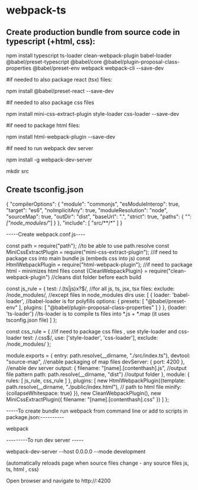 # webpack-ts

Create production bundle from source code in typescript (+html, css):
-----------------------------------------------

npm install typescript ts-loader clean-webpack-plugin babel-loader @babel/preset-typescript @babel/core @babel/plugin-proposal-class-properties @babel/preset-env webpack webpack-cli --save-dev 

#if needed to also package react (tsx) files:

npm install @babel/preset-react --save-dev

#if needed to also package css files

npm install mini-css-extract-plugin style-loader css-loader --save-dev

#if need to package html files:

npm install html-webpack-plugin --save-dev


#if need to run webpack dev server

npm install -g webpack-dev-server



mkdir src

Create tsconfig.json 
---

{
    "compilerOptions": {
        "module": "commonjs",
        "esModuleInterop": true,
        "target": "es6",
        "noImplicitAny": true,
        "moduleResolution": "node",
        "sourceMap": true,
        "outDir": "dist",
        "baseUrl": ".",
        "strict": true,
        "paths": {
            "*": ["node_modules/*"]
        }
      },
      "include": [
        "src/**/*"
      ]
}



-----Create webpack.conf.js----



const path = require("path");                                      //to be able to use path.resolve 
const MiniCssExtractPlugin = require("mini-css-extract-plugin");   //if need to package css into main bundle js (embeds css into js)
const HtmlWebpackPlugin = require("html-webpack-plugin");          //if need to package html - minimizes html files
const {CleanWebpackPlugin} = require("clean-webpack-plugin")       //cleans dist folder before each build


const js_rule = {   test: /\.(ts|js)x?$/,                         //for all js, ts, jsx, tsx files:
                    exclude: /node_modules/,                      //except files in node_modules dirs
                    use: [
                           {
                             loader: 'babel-loader',             //babel-loader is for polyfills 
                             options: {
                                 presets: [
                                           "@babel/preset-env"
                                          ],
                                 plugins: [
                                           "@babel/plugin-proposal-class-properties"
                                 ]
                             }
                           },
                           {loader: 'ts-loader'}               //ts-loader is to compile ts files into *.js + *.map (it uses tsconfig.json file)
                   ]
};

const css_rule = {                                            //if need to package css files , use style-loader and css-loader
                    test: /\.css$/,
                    use: ['style-loader', 'css-loader'],
                    exclude: /node_modules/
};


module.exports = {
    entry: path.resolve(__dirname, "./src/index.ts"),
    devtool: "source-map",                                     //enable packaging of map files
    devServer: { port: 4200 },                                 //enable dev server
    output: {
        filename: "[name].[contenthash].js",                   //output file pattern 
        path: path.resolve(__dirname, "dist")                  //output folder
    },
    module: { rules: [ js_rule, css_rule ]
            },
    plugins: [ new HtmlWebpackPlugin({template: path.resolve(__dirname, "./public/index.html"),   // path to html file
                                      minify: {collapseWhitespace: true}
                                     }),
               new CleanWebpackPlugin(),
               new MiniCssExtractPlugin({
                    filename: "[name].[contenthash].css"
               })
             ]
};




-----To create bundle run webpack from command line or add to scripts in package.json:----------

webpack


---------To run dev server -----

webpack-dev-server --host 0.0.0.0 --mode development


(automatically reloads page when source files change - any source files js, ts, html , css)


Open browser and navigate to http://<ip>:4200



